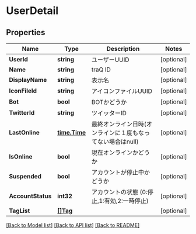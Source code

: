 # UserDetail

## Properties

Name | Type | Description | Notes
------------ | ------------- | ------------- | -------------
**UserId** | **string** | ユーザーUUID | [optional] 
**Name** | **string** | traQ ID | [optional] 
**DisplayName** | **string** | 表示名 | [optional] 
**IconFileId** | **string** | アイコンファイルUUID | [optional] 
**Bot** | **bool** | BOTかどうか | [optional] 
**TwitterId** | **string** | ツイッターID | [optional] 
**LastOnline** | [**time.Time**](time.Time.md) | 最終オンライン日時(オンラインに１度もなってない場合はnull) | [optional] 
**IsOnline** | **bool** | 現在オンラインかどうか | [optional] 
**Suspended** | **bool** | アカウントが停止中かどうか | [optional] 
**AccountStatus** | **int32** | アカウントの状態 (0:停止,1:有効,2:一時停止) | [optional] 
**TagList** | [**[]Tag**](Tag.md) |  | [optional] 

[[Back to Model list]](../README.md#documentation-for-models) [[Back to API list]](../README.md#documentation-for-api-endpoints) [[Back to README]](../README.md)


